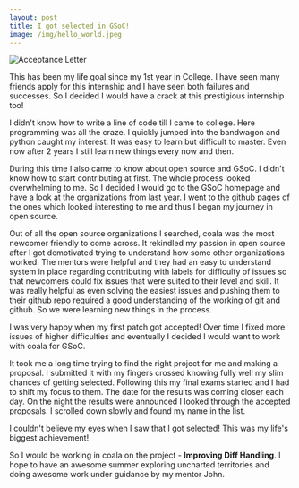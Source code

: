 ```yaml
---
layout: post
title: I got selected in GSoC!
image: /img/hello_world.jpeg
---
```


![Acceptance Letter](https://i.imgur.com/UMx8cuT.png)

This has been my life goal since my 1st year in College. I have seen many friends apply for this internship and I have seen both failures and successes. So I decided I would have a crack at this prestigious internship too!

I didn't know how to write a line of code till I came to college. Here programming was all the craze. I quickly jumped into the bandwagon and python caught my interest. It was easy to learn but difficult to master. Even now after 2 years I still learn new things every now and then.

During this time I also came to know about open source and GSoC. I didn't know how to start contributing at first. The whole process looked overwhelming to me. So I decided I would go to the GSoC homepage and have a look at the organizations from last year. I went to the github pages of the ones which looked interesting to me and thus I began my journey in open source. 

Out of all the open source organizations I searched, coala was the most newcomer friendly to come across. It rekindled my passion in open source after I got demotivated trying to understand how some other organizations worked. The mentors were helpful and they had an easy to understand system in place regarding contributing with labels for difficulty of issues so that newcomers could fix issues that were suited to their level and skill. It was really helpful as even solving the easiest issues and pushing them to their github repo required a good understanding of the working of git and github. So we were learning new things in the process.

I was very happy when my first patch got accepted! Over time I fixed more issues of higher difficulties and eventually I decided I would want to work with coala for GSoC. 

It took me a long time trying to find the right project for me and making a proposal. I submitted it with my fingers crossed knowing fully well my slim chances of getting selected. Following this my final exams started and I had to shift my focus to them. The date for the results was coming closer each day. On the night the results were announced I looked through the accepted proposals. I scrolled down slowly and found my name in the list.

I couldn't believe my eyes when I saw that I got selected! This was my life's biggest achievement! 

So I would be working in coala on the project - **Improving Diff Handling**. I hope to have an awesome summer exploring uncharted territories and doing awesome work under guidance by my mentor John. 

